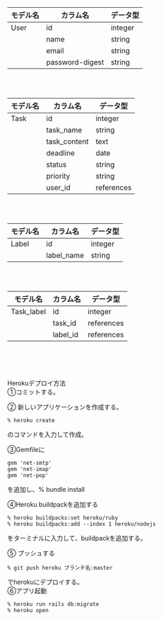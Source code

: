 | モデル名 	 | カラム名        	   | データ型 	|
|----------	|-----------------	|----------	|
| User     	| id              	| integer  	|
|          	| name            	| string   	|
|          	| email           	| string   	|
|          	| password-digest 	| string   	|

<br>
<br>

| モデル名 	 | カラム名        	   | データ型 	|
|----------	|-----------------	|----------	|
| Task     	| id              	| integer  	|
|          	| task_name         | string   	|
|          	| task_content      | text    	|
|          	| deadline        	| date   	  |
|          	| status            | string   	|
|          	| priority          | string   	|
|          	| user_id         	| references|

<br>
<br>

| モデル名 	 | カラム名        	   | データ型 	|
|----------	|-----------------	|----------	|
| Label     | id              	| integer  	|
|          	| label_name        | string   	|

<br>
<br>

| モデル名 	 | カラム名        	   | データ型 	|
|----------	|-----------------	|----------	|
|Task_label | id              	| integer  	|
|          	| task_id           | references|
|          	| label_id          | references|

<br>
<br>
<br>
<br>
 Herokuデプロイ方法<br>
①コミットする。
<br>

② 新しいアプリケーションを作成する。<br>
```
% heroku create
```
のコマンドを入力して作成。

③Gemfileに
```
gem 'net-smtp'
gem 'net-imap'
gem 'net-pop'
```
を追加し、% bundle install

④Heroku buildpackを追加する
```
% heroku buildpacks:set heroku/ruby
% heroku buildpacks:add --index 1 heroku/nodejs
```
をターミナルに入力して、buildpackを追加する。

⑤ プッシュする
```
% git push heroku ブランチ名:master
```
でherokuにデプロイする。<br>
⑥アプリ起動
```
% heroku run rails db:migrate
% heroku open
```